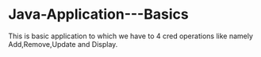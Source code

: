 # Java-Application---Basics

This is basic application to which we have to 4 cred operations like namely Add,Remove,Update and Display.
